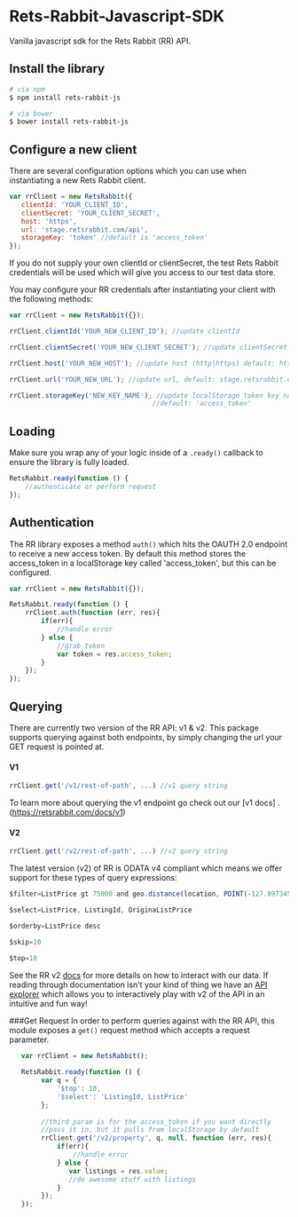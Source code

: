 # Rets-Rabbit-Javascript-SDK
Vanilla javascript sdk for the Rets Rabbit (RR) API.

## Install the library
```bash
# via npm
$ npm install rets-rabbit-js

# via bower
$ bower install rets-rabbit-js
```

## Configure a new client
There are several configuration options which you can use when instantiating
 a new Rets Rabbit client.
 
 ```javascript
var rrClient = new RetsRabbit({
    clientId: 'YOUR_CLIENT_ID',
    clientSecret: 'YOUR_CLIENT_SECRET',
    host: 'https',
    url: 'stage.retsrabbit.com/api',
    storageKey: 'token' //default is 'access_token'
});
 ```
 
 If you do not supply your own clientId or clientSecret, the test Rets Rabbit
 credentials will be used which will give you access to our test data store.
 
 You may configure your RR credentials after instantiating your client with
 the following methods:
 
 ```javascript
var rrClient = new RetsRabbit({});

rrClient.clientId('YOUR_NEW_CLIENT_ID'); //update clientId

rrClient.clientSecret('YOUR_NEW_CLIENT_SECRET'); //update clientSecret

rrClient.host('YOUR_NEW_HOST'); //update host (http|https) default: http

rrClient.url('YOUR_NEW_URL'); //update url, default: stage.retsrabbit.com

rrClient.storageKey('NEW_KEY_NAME'); //update localStorage token key name
                                     //default: 'access_token'
 ```
 
## Loading
Make sure you wrap any of your logic inside of a `.ready()` callback to
ensure the library is fully loaded.

```javascript
RetsRabbit.ready(function () {
    //authenticate or perform request
});
```

## Authentication
The RR library exposes a method `auth()` which hits the OAUTH 2.0 endpoint
to receive a new access token. By default this method stores the access_token
in a localStorage key called 'access_token', but this can be configured.

```javascript
var rrClient = new RetsRabbit({});

RetsRabbit.ready(function () {
    rrClient.auth(function (err, res){
        if(err){
            //handle error
        } else {
            //grab token
            var token = res.access_token;
        }
    });
});
```

## Querying
There are currently two version of the RR API: v1 & v2. This package supports
querying against both endpoints, by simply changing the url your GET
request is pointed at.

#### V1

```javascript
rrClient.get('/v1/rest-of-path', ...) //v1 query string
```

To learn more about querying the v1 endpoint go check out our [v1 docs] .
(https://retsrabbit.com/docs/v1)

#### V2

```javascript
rrClient.get('/v2/rest-of-path', ...) //v2 query string
```

The latest version (v2) of RR is ODATA v4 compliant which means we offer
 support for these types of query expressions:
 
 ```javascript
 $filter=ListPrice gt 75000 and geo.distance(location, POINT(-127.89734578345 45.234534534)) lt 50
 
 $select=ListPrice, ListingId, OriginaListPrice
 
 $orderby=ListPrice desc
 
 $skip=10
 
 $top=10
 ```
 
 See the RR v2 [docs](https://retsrabbit.com/docs/v2) for more details 
 on how to interact with our data. If reading through documentation isn't
 your kind of thing we have an [API explorer](http://explore.retsrabbit.com) 
 which allows you to interactively play with v2 of the API in an intuitive 
 and fun way!

###Get Request
In order to perform queries against with the RR API, this module exposes
a `get()` request method which accepts a request parameter.

```javascript
   var rrClient = new RetsRabbit();
   
   RetsRabbit.ready(function () {
        var q = {
            '$top': 10, 
            '$select': 'ListingId, ListPrice'
        };
        
        //third param is for the access_token if you want directly
        //pass it in, but it pulls from localStorage by default
        rrClient.get('/v2/property', q, null, function (err, res){
            if(err){
                //handle error
            } else {
               var listings = res.value;
               //do awesome stuff with listings
            }
        });
   });
```